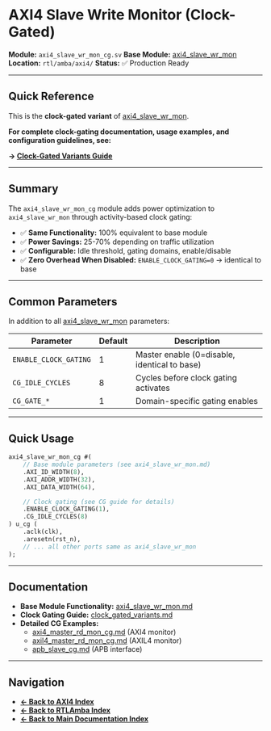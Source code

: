 # AXI4 Slave Write Monitor (Clock-Gated)

**Module:** `axi4_slave_wr_mon_cg.sv`
**Base Module:** [axi4_slave_wr_mon](./axi4_slave_wr_mon.md)
**Location:** `rtl/amba/axi4/`
**Status:** ✅ Production Ready

---

## Quick Reference

This is the **clock-gated variant** of [axi4_slave_wr_mon](./axi4_slave_wr_mon.md).

**For complete clock-gating documentation, usage examples, and configuration guidelines, see:**

**→ [Clock-Gated Variants Guide](../shared/clock_gated_variants.md)**

---

## Summary

The `axi4_slave_wr_mon_cg` module adds power optimization to `axi4_slave_wr_mon` through activity-based clock gating:

- ✅ **Same Functionality:** 100% equivalent to base module
- ✅ **Power Savings:** 25-70% depending on traffic utilization
- ✅ **Configurable:** Idle threshold, gating domains, enable/disable
- ✅ **Zero Overhead When Disabled:** `ENABLE_CLOCK_GATING=0` → identical to base

---

## Common Parameters

In addition to all [axi4_slave_wr_mon](./axi4_slave_wr_mon.md) parameters:

| Parameter | Default | Description |
|-----------|---------|-------------|
| `ENABLE_CLOCK_GATING` | 1 | Master enable (0=disable, identical to base) |
| `CG_IDLE_CYCLES` | 8 | Cycles before clock gating activates |
| `CG_GATE_*` | 1 | Domain-specific gating enables |

---

## Quick Usage

```systemverilog
axi4_slave_wr_mon_cg #(
    // Base module parameters (see axi4_slave_wr_mon.md)
    .AXI_ID_WIDTH(8),
    .AXI_ADDR_WIDTH(32),
    .AXI_DATA_WIDTH(64),

    // Clock gating (see CG guide for details)
    .ENABLE_CLOCK_GATING(1),
    .CG_IDLE_CYCLES(8)
) u_cg (
    .aclk(clk),
    .aresetn(rst_n),
    // ... all other ports same as axi4_slave_wr_mon
);
```

---

## Documentation

- **Base Module Functionality:** [axi4_slave_wr_mon.md](./axi4_slave_wr_mon.md)
- **Clock Gating Guide:** [clock_gated_variants.md](../shared/clock_gated_variants.md)
- **Detailed CG Examples:**
  - [axi4_master_rd_mon_cg.md](../axi4/axi4_master_rd_mon_cg.md) (AXI4 monitor)
  - [axil4_master_rd_mon_cg.md](../axil4/axil4_master_rd_mon_cg.md) (AXIL4 monitor)
  - [apb_slave_cg.md](../apb/apb_slave_cg.md) (APB interface)

---

## Navigation

- **[← Back to AXI4 Index](./README.md)**
- **[← Back to RTLAmba Index](../index.md)**
- **[← Back to Main Documentation Index](../../index.md)**
